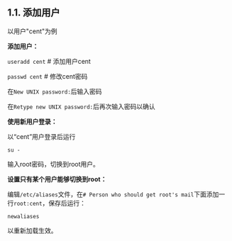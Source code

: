## 1.1. 添加用户

以用户"cent"为例

**添加用户：**

`useradd cent` # 添加用户cent

`passwd cent` # 修改cent密码

在`New UNIX password:`后输入密码

在`Retype new UNIX password:`后再次输入密码以确认

**使用新用户登录：**

以“cent”用户登录后运行

`su -`

输入root密码，切换到root用户。

**设置只有某个用户能够切换到root：**

编辑`/etc/aliases`文件，在`# Person who should get root's mail`下面添加一行`root:cent`，保存后运行：

`newaliases`

以重新加载生效。

